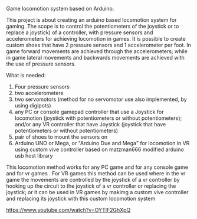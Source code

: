 
Game locomotion system based on Arduino. 

This project is about creating an arduino based locomotion system for gaming. The scope is to control the potentiometers of the joystick or to replace a joystick) of a controller, with pressure sensors and accelerometers for achieving locomotion in games. It is possible to create custom shoes that have 2 pressure sensors and 1 accelerometer per foot. In game forward movements are achieved through the accelerometers; while in game lateral movements and backwards movements are achieved with the use of pressure sensors.

What is needed:

1) Four pressure sensors
2) two accelerometers
3) two servomotors (method for no servomotor use also implemented, by using digipots)
4) any PC or console gamepad controller that use a Joystick for locomotion (joystick with potentiometers or without potentiometers); and/or any VR controller that have Joystick (joystick that have potentiometers or without potentiometers)
5) pair of shoes to mount the sensors on 
6) Arduino UNO or Mega,  or "Arduino Due and Mega" for locomotion in VR using custom vive controller based on matzman666 modified arduino usb host library

This locomotion method works for any PC game and for any console game and for vr games . For VR games this method can be used where in the vr game the movements are controlled by the joystick of a vr controller by hooking up the circuit to the joystick of a vr controller or replacing the joystick;
 or it can be used in VR games by makimg a custom vive controller and replacing its joystick with this custom locomotion system


https://www.youtube.com/watch?v=OYTlF2GhXpQ
